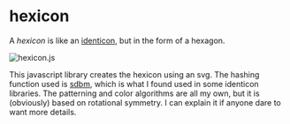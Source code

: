 # hexicon

A *hexicon* is like an [identicon](https://en.wikipedia.org/wiki/Identicon), but in the form of a hexagon.

![hexicon.js](https://raw.githubusercontent.com/naknomum/hexicon/master/hexicon.js.png "hexicon.js")

This javascript library creates the hexicon using an svg.  The hashing function used is [sdbm](http://www.cse.yorku.ca/~oz/hash.html), which is what I found used in some identicon libraries.  The patterning and color algorithms are all my own, but it is (obviously) based on rotational symmetry.  I can explain it if anyone dare to want more details.


